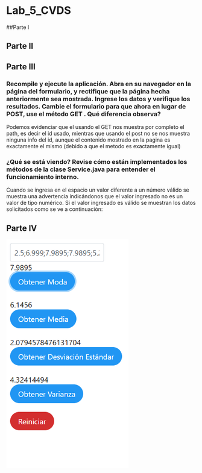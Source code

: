 # Lab_5_CVDS

##Parte I

## Parte II

## Parte III

### Recompile y ejecute la aplicación. Abra en su navegador en la página del formulario, y rectifique que la página hecha anteriormente sea mostrada. Ingrese los datos y verifique los resultados. Cambie el formulario para que ahora en lugar de POST, use el método GET . Qué diferencia observa?

Podemos evidenciar que el usando el GET nos muestra por completo el path, es decir el id usado, mientras que usando el post no se nos muestra ninguna info del id, aunque el contenido mostrado en la pagina es exactamente el mismo (debido a que el metodo es exactamente igual)

### ¿Qué se está viendo? Revise cómo están implementados los métodos de la clase Service.java para entender el funcionamiento interno.

Cuando se ingresa en el espacio un valor diferente a un número válido se muestra una advertencia indicándonos que el valor ingresado no es un valor de tipo numérico. Si el valor ingresado es válido se muestran los datos solicitados como se ve a continuación:

## Parte IV
![Prueba de Ejecucion](https://github.com/CarlosOrduz777/Lab05_CVDS/blob/ramitos/imagenes/parteIV.PNG)
